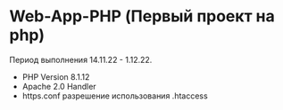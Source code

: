 # Web-App-PHP (Первый проект на php)
Период выполнения 14.11.22 - 1.12.22.
- PHP Version 8.1.12 
- Apache 2.0 Handler
- https.conf разрешение использования .htaccess
